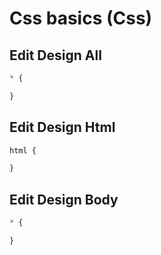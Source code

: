 
<link rel="stylesheet"
href="mdfutr.css"/>

# Css basics (Css)

## Edit Design All 
```css
* {

}
```

## Edit Design Html

```css
html {

}
```
## Edit Design Body
```css
* {

}
```